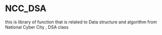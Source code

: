 # NCC_DSA
this is library of function that is related to Data structure and algorithm from National Cyber City , DSA class
